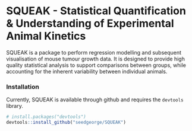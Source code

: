 # SQUEAK - Statistical Quantification & Understanding of Experimental Animal Kinetics

SQUEAK is a package to perform regression modelling and subsequent visualisation of mouse tumour growth data. It is designed to provide high quality statistical analysis to support comparisons between groups, while accounting for the inherent variability between individual animals.

### Installation

Currently, SQUEAK is available through github and requires the `devtools` library.

``` R
# install.packages("devtools")
devtools::install_github("seedgeorge/SQUEAK")
```
